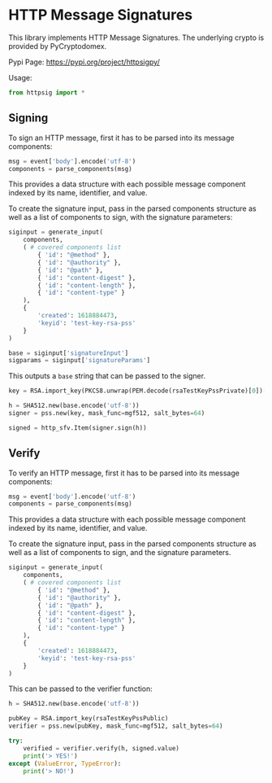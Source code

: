 # HTTP Message Signatures

This library implements HTTP Message Signatures. The underlying crypto is provided by PyCryptodomex.

Pypi Page: <https://pypi.org/project/httpsigpy/>

Usage:

``` python
from httpsig import *
```

## Signing

To sign an HTTP message, first it has to be parsed into its message components:

``` python
msg = event['body'].encode('utf-8')
components = parse_components(msg)
```

This provides a data structure with each possible message component indexed by its name, identifier, and value.

To create the signature input, pass in the parsed components structure as well as a list of components to sign, with the signature parameters:

``` python
siginput = generate_input(
    components, 
    ( # covered components list
        { 'id': "@method" }, 
        { 'id': "@authority" },
        { 'id': "@path" },
        { 'id': "content-digest" },
        { 'id': "content-length" },
        { 'id': "content-type" }
    ),
    {
        'created': 1618884473,
        'keyid': 'test-key-rsa-pss'
    }
)

base = siginput['signatureInput']
sigparams = siginput['signatureParams']
```

This outputs a `base` string that can be passed to the signer.

``` python
key = RSA.import_key(PKCS8.unwrap(PEM.decode(rsaTestKeyPssPrivate)[0])[1])

h = SHA512.new(base.encode('utf-8'))
signer = pss.new(key, mask_func=mgf512, salt_bytes=64)

signed = http_sfv.Item(signer.sign(h))
```

## Verify

To verify an HTTP message, first it has to be parsed into its message components:

``` python
msg = event['body'].encode('utf-8')
components = parse_components(msg)
```

This provides a data structure with each possible message component indexed by its name, identifier, and value.

To create the signature input, pass in the parsed components structure as well as a list of components to sign, and the signature parameters.

``` python
siginput = generate_input(
    components, 
    ( # covered components list
        { 'id': "@method" }, 
        { 'id': "@authority" },
        { 'id': "@path" },
        { 'id': "content-digest" },
        { 'id': "content-length" },
        { 'id': "content-type" }
    ),
    {
        'created': 1618884473,
        'keyid': 'test-key-rsa-pss'
    }
)
```

This can be passed to the verifier function:

``` python
h = SHA512.new(base.encode('utf-8'))

pubKey = RSA.import_key(rsaTestKeyPssPublic)
verifier = pss.new(pubKey, mask_func=mgf512, salt_bytes=64)

try:
    verified = verifier.verify(h, signed.value)
    print('> YES!')
except (ValueError, TypeError):
    print('> NO!')
```
